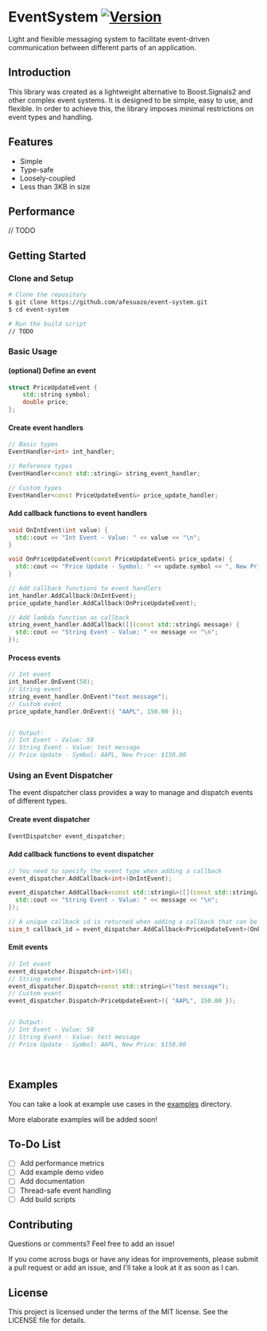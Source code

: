 # EventSystem [![Version](https://img.shields.io/badge/version-1.0.0-blue.svg)]()

Light and flexible messaging system to facilitate event-driven communication between different parts of an application.

## Introduction

This library was created as a lightweight alternative to Boost.Signals2 and other complex event systems. It is designed to be simple, easy to use, and flexible. In order to achieve this,
the library imposes minimal restrictions on event types and handling. 

## Features

* Simple
* Type-safe
* Loosely-coupled
* Less than 3KB in size

## Performance

// TODO

## Getting Started

### Clone and Setup

```bash
# Clone the repository
$ git clone https://github.com/afesuazo/event-system.git
$ cd event-system

# Run the build script 
// TODO
```

### Basic Usage

#### (optional) Define an event 

```cpp
struct PriceUpdateEvent {
    std::string symbol;
    double price;
};
```

#### Create event handlers 

```cpp
// Basic types 
EventHandler<int> int_handler;

// Reference types
EventHandler<const std::string&> string_event_handler;

// Custom types
EventHandler<const PriceUpdateEvent&> price_update_handler;
```

#### Add callback functions to event handlers

```cpp
void OnIntEvent(int value) {
  std::cout << "Int Event - Value: " << value << "\n";
}

void OnPriceUpdateEvent(const PriceUpdateEvent& price_update) {
  std::cout << "Price Update - Symbol: " << update.symbol << ", New Price: $" << update.price << "\n";
}

// Add callback functions to event handlers
int_handler.AddCallback(OnIntEvent);
price_update_handler.AddCallback(OnPriceUpdateEvent);

// Add lambda function as callback
string_event_handler.AddCallback([](const std::string& message) {
  std::cout << "String Event - Value: " << message << "\n";
});
```

#### Process events

```cpp 
// Int event
int_handler.OnEvent(50);
// String event
string_event_handler.OnEvent("test message");
// Custom event
price_update_handler.OnEvent({ "AAPL", 150.00 });


// Output:
// Int Event - Value: 50
// String Event - Value: test message
// Price Update - Symbol: AAPL, New Price: $150.00
```

### Using an Event Dispatcher

The event dispatcher class provides a way to manage and dispatch events of different types.

#### Create event dispatcher

```cpp
EventDispatcher event_dispatcher;
```

#### Add callback functions to event dispatcher

```cpp
// You need to specify the event type when adding a callback
event_dispatcher.AddCallback<int>(OnIntEvent);

event_dispatcher.AddCallback<const std::string&>([](const std::string& message) {
  std::cout << "String Event - Value: " << message << "\n";
});

// A unique callback id is returned when adding a callback that can be used to remove the callback later
size_t callback_id = event_dispatcher.AddCallback<PriceUpdateEvent>(OnPriceUpdateEvent);
```

#### Emit events

```cpp 
// Int event
event_dispatcher.Dispatch<int>(50);
// String event
event_dispatcher.Dispatch<const std::string&>("test message");
// Custom event
event_dispatcher.Dispatch<PriceUpdateEvent>({ "AAPL", 150.00 });


// Output:
// Int Event - Value: 50
// String Event - Value: test message
// Price Update - Symbol: AAPL, New Price: $150.00
```

<br>

## Examples 

You can take a look at example use cases in the [examples](examples) directory.

More elaborate examples will be added soon!

## To-Do List

- [ ] Add performance metrics
- [ ] Add example demo video
- [ ] Add documentation 
- [ ] Thread-safe event handling
- [ ] Add build scripts

## Contributing

Questions or comments? Feel free to add an issue!

If you come across bugs or have any ideas for improvements, 
please submit a pull request or add an issue, and I'll take a look at it as soon as I can. 

## License

This project is licensed under the terms of the MIT license. See the LICENSE file for details.
